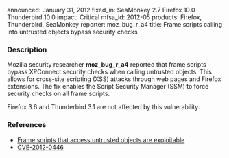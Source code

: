 announced: January 31, 2012
fixed_in: SeaMonkey 2.7
          Firefox 10.0
          Thunderbird 10.0
impact: Critical
mfsa_id: 2012-05
products: Firefox, Thunderbird, SeaMonkey
reporter: moz_bug_r_a4
title: Frame scripts calling into untrusted objects bypass security checks

<h3>Description</h3>

<p>Mozilla security researcher <strong>moz_bug_r_a4</strong> reported that frame
scripts bypass XPConnect security checks when calling untrusted objects. This
allows for cross-site scripting (XSS) attacks through web pages and Firefox
extensions. The fix enables the Script Security Manager (SSM) to force security
checks on all frame scripts.
</p>
<p class="note">Firefox 3.6 and Thunderbird 3.1 are not affected by this
vulnerability.
</p>


<h3>References</h3>

<ul>
  <li><a href="https://bugzilla.mozilla.org/show_bug.cgi?id=705651">
      Frame scripts that access untrusted objects are exploitable</a></li>
  <li><a href="http://cve.mitre.org/cgi-bin/cvename.cgi?name=CVE-2012-0446" class="ex-ref">CVE-2012-0446</a></li>
</ul>



